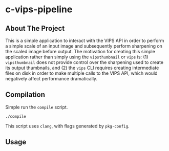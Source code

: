 # c-vips-pipeline

## About The Project

This is a simple application to interact with the VIPS API in order to perform a simple scale
of an input image and subsequently perform sharpening on the scaled image before output. The
motivation for creating this simple application rather than simply using the `vipsthumbnail`
or `vips` is: (1) `vipsthumbnail` does not provide control over the sharpening used to create
its output thumbnails, and (2) the `vips` CLI requires creating intermediate files on disk in
order to make multiple calls to the VIPS API, which would negatively affect performance
dramatically.

## Compilation

Simple run the `compile` script.

```
./compile
```

This script uses `clang`, with flags generated by `pkg-config`.

## Usage




